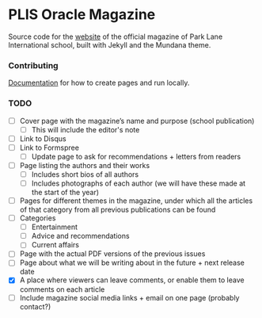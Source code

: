 # PLIS Oracle Magazine

Source code for the [website](https://wowthemesnet.github.io/mundana-theme-jekyll/) of the official magazine of Park Lane International school, built with Jekyll and the Mundana theme.

### Contributing

[Documentation](https://bootstrapstarter.com/mundana-theme-jekyll/) for how to create pages and run locally.

### TODO
- [ ] Cover page with the magazine’s name and purpose (school publication)
    - [ ] This will include the editor's note
- [ ] Link to Disqus
- [ ] Link to Formspree
    - [ ] Update page to ask for recommendations + letters from readers
- [ ] Page listing the authors and their works
    - [ ] Includes short bios of all authors
    - [ ] Includes photographs of each author (we will have these made at the start of the year)
- [ ] Pages for different themes in the magazine, under which all the articles of that category from all previous publications can be found
- [ ] Categories
    - [ ] Entertainment
    - [ ] Advice and recommendations 
    - [ ] Current affairs 
- [ ] Page with the actual PDF versions of the previous issues 
- [ ] Page about what we will be writing about in the future + next release date
- [x] A place where viewers can leave comments, or enable them to leave comments on each article 
- [ ] Include magazine social media links + email on one page (probably contact?)
